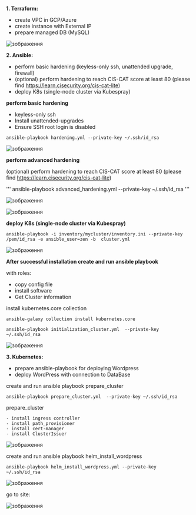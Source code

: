 
**1. Terraform:**

  - create VPC in GCP/Azure	
  - create instance with External IP	
  - prepare managed DB (MySQL)	



![зображення](https://user-images.githubusercontent.com/97990456/219986199-347a8b3e-4358-486f-a3fe-23dce3272165.png)


**2. Ansible:**	

  - perform basic hardening (keyless-only ssh, unattended upgrade, firewall)
  - (optional) perform hardening to reach CIS-CAT score at least 80 (please find https://learn.cisecurity.org/cis-cat-lite)
  - deploy K8s (single-node cluster via Kubespray)



 **perform basic hardening**
 
  - keyless-only ssh
  - Install unattended-upgrades
  - Ensure SSH root login is disabled

 
 ```
 ansible-playbook hardening.yml --private-key ~/.ssh/id_rsa
 ```

![зображення](https://user-images.githubusercontent.com/97990456/221068527-5a105ae5-0016-414f-b532-f8a4c3f9ab33.png)


 **perform advanced  hardening**
 
 (optional) perform hardening to reach CIS-CAT score at least 80 (please find https://learn.cisecurity.org/cis-cat-lite)
 
 '''
ansible-playbook advanced_hardening.yml --private-key ~/.ssh/id_rsa
'''

![зображення](https://user-images.githubusercontent.com/97990456/221105476-9a937f9c-5586-4b6c-a750-1a042db7bbe2.png)


![зображення](https://user-images.githubusercontent.com/97990456/221105810-720ef256-c030-40e2-bec9-bbf9bd301ba3.png)


**deploy K8s (single-node cluster via Kubespray)**



```
ansible-playbook -i inventory/mycluster/inventory.ini --private-key /pem/id_rsa -e ansible_user=zen -b  cluster.yml
```

![зображення](https://user-images.githubusercontent.com/97990456/219480701-bfab8370-1f50-4468-a1c6-90a328a17638.png)


**After successful installation create  and  run ansible  playbook**

with roles:

 - copy config file
 - install software
 - Get Cluster information


install  kubernetes.core collection 

```
ansible-galaxy collection install kubernetes.core
```


```
ansible-playbook initialization_cluster.yml  --private-key ~/.ssh/id_rsa
```

![зображення](https://user-images.githubusercontent.com/97990456/219787115-2bb197af-3746-479a-a6dd-dd08e4818ddf.png)



**3. Kubernetes:**
  - prepare ansible-playbook for deploying Wordpress
  - deploy WordPress with connection to DataBase



create  and  run ansible  playbook prepare_cluster

```
ansible-playbook prepare_cluster.yml  --private-key ~/.ssh/id_rsa
```

   prepare_cluster
   
    - install ingress controller
    - install path_provisioner
    - install cert-manager
    - install ClusterIssuer


![зображення](https://user-images.githubusercontent.com/97990456/219986484-d2808cf5-30a9-4b98-b60d-9a32716ac11a.png)

create  and  run ansible  playbook helm_install_wordpress

```
ansible-playbook helm_install_wordpress.yml --private-key ~/.ssh/id_rsa
```

![зображення](https://user-images.githubusercontent.com/97990456/220732953-8145397c-69f1-4e85-94a6-b276e32aacd9.png)


go to site:

![зображення](https://user-images.githubusercontent.com/97990456/220729164-e0762f41-491a-49e5-8192-74758dfddedd.png)

